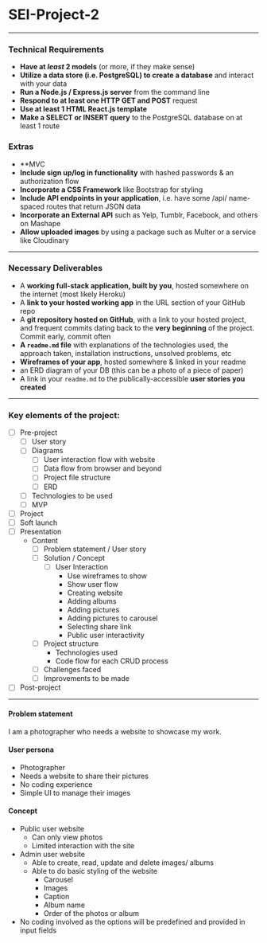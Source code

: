 # SEI-Project-2

---

### Technical Requirements

* **Have at _least_ 2 models** (or more, if they make sense)
* **Utilize a data store (i.e. PostgreSQL) to create a database** and interact with your data
* **Run a Node.js / Express.js server** from the command line
* **Respond to at least one HTTP GET and POST** request
* **Use at least 1 HTML React.js template**
* **Make a SELECT or INSERT query** to the PostgreSQL database on at least 1 route

### Extras
* **MVC
* **Include sign up/log in functionality** with hashed passwords & an authorization flow
* **Incorporate a CSS Framework** like Bootstrap for styling
* **Include API endpoints in your application**, i.e. have some /api/ name-spaced routes that return JSON data
* **Incorporate an External API** such as Yelp, Tumblr, Facebook, and others on Mashape
* **Allow uploaded images** by using a package such as Multer or a service like Cloudinary

---

### Necessary Deliverables

* A **working full-stack application, built by you**, hosted somewhere on the internet (most likely Heroku)
* A **link to your hosted working app** in the URL section of your GitHub repo
* A **git repository hosted on GitHub**, with a link to your hosted project,  and frequent commits dating back to the **very beginning** of the project. Commit early, commit often
* **A ``readme.md`` file** with explanations of the technologies used, the approach taken, installation instructions, unsolved problems, etc
* **Wireframes of your app**, hosted somewhere & linked in your readme
* an ERD diagram of your DB (this can be a photo of a piece of paper)
* A link in your ``readme.md`` to the publically-accessible **user stories you created**

---

### Key elements of the project:

- [ ] Pre-project
  - [ ] User story
  - [ ] Diagrams
    - [ ] User interaction flow with website
    - [ ] Data flow from browser and beyond
    - [ ] Project file structure
    - [ ] ERD
  - [ ] Technologies to be used
  - [ ] MVP
- [ ] Project
- [ ] Soft launch
- [ ] Presentation
  * Content
    - [ ] Problem statement / User story
    - [ ] Solution / Concept
      - [ ] User Interaction
        - Use wireframes to show
        - Show user flow
        - Creating website
        - Adding albums
        - Adding pictures
        - Adding pictures to carousel
        - Selecting share link
        - Public user interactivity
    - [ ] Project structure
      - Technologies used
      - Code flow for each CRUD process
    - [ ] Challenges faced
    - [ ] Improvements to be made
- [ ] Post-project

---

#### Problem statement 

I am a photographer who needs a website to showcase my work.

#### User persona

- Photographer
- Needs a website to share their pictures
- No coding experience
- Simple UI to manage their images

#### Concept

- Public user website
  - Can only view photos 
  - Limited interaction with the site
- Admin user website
  - Able to create, read, update and delete images/ albums
  - Able to do basic styling of the website
    - Carousel
    - Images
    - Caption
    - Album name
    - Order of the photos or album
- No coding involved as the options will be predefined and provided in input fields   
   
  